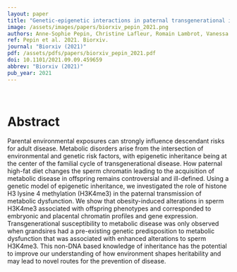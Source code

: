 ```yaml
---
layout: paper
title: "Genetic-epigenetic interactions in paternal transgenerational inheritance of metabolic disorders"
image: /assets/images/papers/biorxiv_pepin_2021.png
authors: Anne-Sophie Pepin, Christine Lafleur, Romain Lambrot, Vanessa Dumeaux, Sarah Kimmins. 
ref: Pepin et al. 2021. Biorxiv.
journal: "Biorxiv (2021)"
pdf: /assets/pdfs/papers/biorxiv_pepin_2021.pdf
doi: 10.1101/2021.09.09.459659
abbrev: "Biorxiv (2021)"
pub_year: 2021
---
```


<br />
<div data-badge-popover="right" data-badge-type="donut" data-hide-no-mentions="true" class="altmetric-embed"></div>

# Abstract
Parental environmental exposures can strongly influence descendant risks for adult disease. Metabolic disorders arise from the intersection of environmental and genetic risk factors, with epigenetic inheritance being at the center of the familial cycle of transgenerational disease. How paternal high-fat diet changes the sperm chromatin leading to the acquisition of metabolic disease in offspring remains controversial and ill-defined. Using a genetic model of epigenetic inheritance, we investigated the role of histone H3 lysine 4 methylation (H3K4me3) in the paternal transmission of metabolic dysfunction. We show that obesity-induced alterations in sperm H3K4me3 associated with offspring phenotypes and corresponded to embryonic and placental chromatin profiles and gene expression. Transgenerational susceptibility to metabolic disease was only observed when grandsires had a pre-existing genetic predisposition to metabolic dysfunction that was associated with enhanced alterations to sperm H3K4me3. This non-DNA based knowledge of inheritance has the potential to improve our understanding of how environment shapes heritability and may lead to novel routes for the prevention of disease.